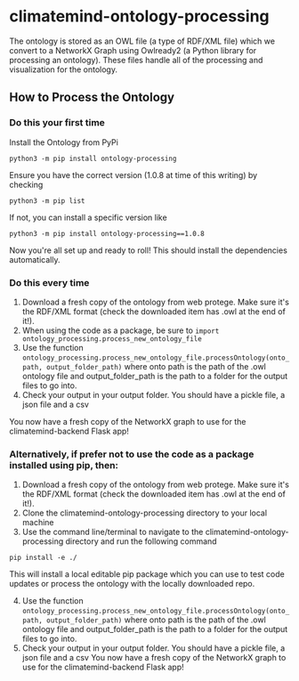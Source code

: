 # climatemind-ontology-processing

The ontology is stored as an OWL file (a type of RDF/XML file) which we convert to a NetworkX Graph using
Owlready2 (a Python library for processing an ontology). These files handle all of the
processing and visualization for the ontology.

## How to Process the Ontology

### Do this your first time

Install the Ontology from PyPi

```
python3 -m pip install ontology-processing
```

Ensure you have the correct version (1.0.8 at time of this writing) by checking

```
python3 -m pip list
```

If not, you can install a specific version like

```
python3 -m pip install ontology-processing==1.0.8
```

Now you're all set up and ready to roll! This should install the dependencies automatically.

### Do this every time
1. Download a fresh copy of the ontology from web protege. Make sure it's the RDF/XML format (check the downloaded item has .owl at the end of it!).
2. When using the code as a package, be sure to `import ontology_processing.process_new_ontology_file`
3. Use the function `ontology_processing.process_new_ontology_file.processOntology(onto_path, output_folder_path)` where onto path is the path of the .owl ontology file and output_folder_path is the path to a folder for the output files to go into.
4. Check your output in your output folder. You should have a pickle file, a json file and a csv

You now have a fresh copy of the NetworkX graph to use for the climatemind-backend Flask app!



### Alternatively, if prefer not to use the code as a package installed using pip, then:
1. Download a fresh copy of the ontology from web protege. Make sure it's the RDF/XML format (check the downloaded item has .owl at the end of it!).
2. Clone the climatemind-ontology-processing directory to your local machine
3. Use the command line/terminal to navigate to the climatemind-ontology-processing directory and run the following command
```
pip install -e ./
```

This will install a local editable pip package which you can use to test code updates or process the ontology with the locally
downloaded repo.

4. Use the function `ontology_processing.process_new_ontology_file.processOntology(onto_path, output_folder_path)` where onto path is the path of the .owl ontology file and output_folder_path is the path to a folder for the output files to go into.
5. Check your output in your output folder. You should have a pickle file, a json file and a csv
You now have a fresh copy of the NetworkX graph to use for the climatemind-backend Flask app!